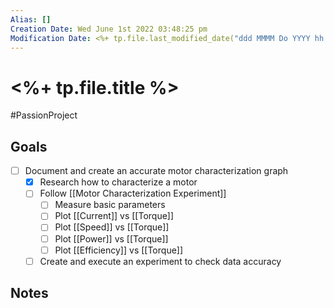 ```yaml
---
Alias: []
Creation Date: Wed June 1st 2022 03:48:25 pm 
Modification Date: <%+ tp.file.last_modified_date("ddd MMMM Do YYYY hh:mm:ss a") %>
---
```

# <%+ tp.file.title %>
#PassionProject 

## Goals
- [ ] Document and create an accurate motor characterization graph
	- [x] Research how to characterize a motor
	- [ ] Follow [[Motor Characterization Experiment]]
		- [ ] Measure basic parameters
		- [ ] Plot [[Current]] vs [[Torque]]
		- [ ] Plot [[Speed]] vs [[Torque]]
		- [ ] Plot [[Power]] vs [[Torque]]
		- [ ] Plot [[Efficiency]] vs [[Torque]]
	- [ ] Create and execute an experiment to check data accuracy

## Notes